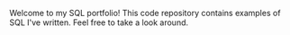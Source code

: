Welcome to my SQL portfolio! This code repository contains examples of SQL I've written. Feel free to take a look around.
